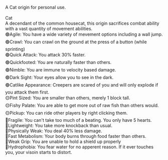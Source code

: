 A Cat origin for personal use.<br/><br/>
Cat<br/>
A decendant of the common housecat, this origin sacrifices combat ability with a vast quantity of movement abilities.<br/>
🟢Agile: You have a wide variety of mevement options including a wall jump.<br/>
🟢Crawl: You can crawl on the ground at the press of a button (while sprinting)<br/>
🟢Quick Attack: You attack 30% faster.<br/>
🟢Quickfooted: You are naturally faster than others.<br/>
🟢Nimble: You are immune to velocity based damage.<br/>
🟢Dark Sight: Your eyes allow you to see in the dark.<br/>
🟢Catlike Appearance: Creepers are scared of you and will only explode if you attack them first.<br/>
🟡Pint Sized: You are smaller than others, merely 1 block tall.<br/>
🟡Fishy Palate: You are able to get more out of raw fish than others would.<br/>
🟡Pickup: You can ride other players by right clicking them.<br/>
🔴Fragile: You can't take too much of a beating. You only have 5 hearts.<br/>
🔴Lightweight: You take more knockback than usual.<br/>
🔴Physically Weak: You deal 40% less damage.<br/>
🔴Fast Metabolism: Your body burns through food faster than others.<br/>
🔴Weak Grip: You are unable to hold a shield up properly<br/>
🔴Hydrophobia: You fear water for no apperent reason. If it ever touches you, your visoin starts to distort.<br/>